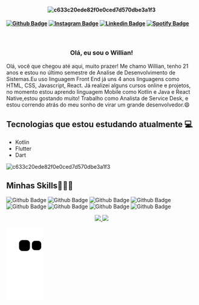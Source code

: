 <h4 align="center">
 
  ![c633c20ede82f0e0ced7d570dbe3a1f3](https://user-images.githubusercontent.com/70382532/138322189-2db8df52-9dcb-40a0-88a8-c365466bd33d.gif)


 
<h4>

[![Github Badge](https://img.shields.io/badge/-Behance-blue?style=for-the-badge&logo=behance&logoColor=white)](https://www.behance.net/Willian_meireles)
[![Instagram Badge](https://img.shields.io/badge/-instagram-red?style=for-the-badge&logo=instagram&logoColor=white&link=https://github.com/arthurspk)](https://www.instagram.com/willian_meireles/)
[![Linkedin Badge](https://img.shields.io/badge/-Linkedin-blue?style=for-the-badge&logo=Linkedin&logoColor=white&link=https://github.com/arthurspk)](https://www.linkedin.com/in/willian-meireles-01b607194)
[![Spotify Badge](https://img.shields.io/badge/-Spotify-3bb34b?style=for-the-badge&logo=Spotify&logoColor=161f16&link=https://github.com/arthurspk)](https://www.spotify.com/br/account/overview/?utm_source=spotify&utm_medium=menu&utm_campaign=your_account)
</h4>

<h3 align="center">  <br>

Olá, eu sou o Willian!
<br>

</h3>


 Olá, você que chegou até aqui, muito prazer! 
Me chamo Willian, tenho 21 anos e estou no último semestre de Analise de Desenvolvimento de Sistemas.Eu uso linguagem Front End já uns 4 anos linguagens como HTML, CSS, Javascript, React. Já realizei alguns cursos online e projetos, no momento estou aprendo linguagem Mobile como Kotlin e Java e React Native,estou gostando muito! Trabalho como Analista de Service Desk, e estou correndo atrás do meu sonho de virar um grande desenvolvedor.😄

## Tecnologias que estou estudando atualmente 💻

 
  - Kotlin
  - Flutter 
  - Dart
      
 
  
 
 ![c633c20ede82f0e0ced7d570dbe3a1f3](https://lh3.googleusercontent.com/D8OWUF1nFmPNrXutTz-wIz05jzLaWdXCB-ITLqMCJjlLjESAveagGXjICn_CnfTQsDhcqj7CMKkRjZLkUa3CmMvzy8hXmbt7dL8x=w600)

## Minhas Skills👨🏻‍💻

 ![Github Badge](https://img.shields.io/badge/HTML5-E34F26?style=for-the-badge&logo=html5&logoColor=white)
 ![Github Badge](https://img.shields.io/badge/CSS3-1572B6?style=for-the-badge&logo=css3&logoColor=white)
 ![Github Badge](https://img.shields.io/badge/JavaScript-323330?style=for-the-badge&logo=javascript&logoColor=F7DF1E)
 ![Github Badge](https://img.shields.io/badge/TypeScript-007ACC?style=for-the-badge&logo=typescript&logoColor=white)
 ![Github Badge](https://img.shields.io/badge/React-20232A?style=for-the-badge&logo=react&logoColor=61DAFB)
 ![Github Badge](https://img.shields.io/badge/Flutter-02569B?style=for-the-badge&logo=flutter&logoColor=white)
 ![Github Badge](https://img.shields.io/badge/Kotlin-0095D5?&style=for-the-badge&logo=kotlin&logoColor=white)
 ![Github Badge](https://img.shields.io/badge/Dart-0175C2?style=for-the-badge&logo=dart&logoColor=white)
 
 
 

<div align="center">
  <a href="https://github.com/wmeireles">
  <img height="180em" src="https://github-readme-stats.vercel.app/api?username=wmeireles&show_icons=true&theme=dark&include_all_commits=true&count_private=true"/>
  <img height="180em" src="https://github-readme-stats.vercel.app/api/top-langs/?username=wmeireles&layout=compact&langs_count=7&theme=dark"/>
</div>
 



![Snake animation](https://github.com/rafaballerini/rafaballerini/blob/output/github-contribution-grid-snake.svg)
